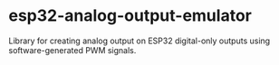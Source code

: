 # esp32-analog-output-emulator
Library for creating analog output on ESP32 digital-only outputs using software-generated PWM signals.
